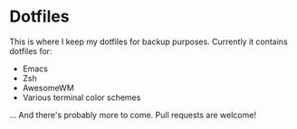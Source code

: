 # Dotfiles

This is where I keep my dotfiles for backup purposes. Currently it contains dotfiles for:

* Emacs
* Zsh
* AwesomeWM
* Various terminal color schemes

... And there's probably more to come. Pull requests are welcome!
